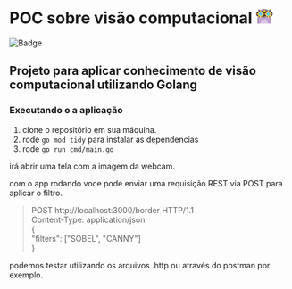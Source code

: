 # POC sobre visão computacional <img src=https://github.com/eltonCasacio/gocv/blob/main/statics/images/gocvlogo.jpg width=30/>
![Badge](https://img.shields.io/static/v1?label=go&message=1.20&color=blue&style=for-the-badge&logo=Go)

## Projeto para aplicar conhecimento de visão computacional utilizando Golang

### Executando o a aplicação

1. clone o repositório em sua máquina.
2. rode `go mod tidy` para instalar as dependencias
3. rode `go run cmd/main.go`

irá abrir uma tela com a imagem da webcam.

com o app rodando voce pode enviar uma requisição REST via POST para aplicar o filtro.

  > POST http://localhost:3000/border HTTP/1.1 <br />
  > Content-Type:  application/json <br />
  > { <br />
  >    "filters": ["SOBEL", "CANNY"] <br />
  > }


podemos testar utilizando os arquivos .http ou através do postman por exemplo.<br />
